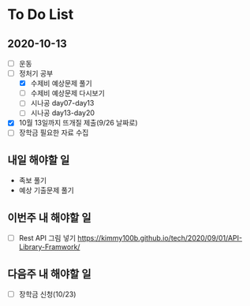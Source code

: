 # To Do List

## 2020-10-13

- [ ] 운동
- [ ] 정처기 공부
    - [x] 수제비 예상문제 풀기
    - [ ] 수제비 예상문제 다시보기
    - [ ] 시나공 day07-day13
    - [ ] 시나공 day13-day20
- [x] 10월 13일까지 뜨개질 제출(9/26 날짜로)
- [ ] 장학금 필요한 자료 수집

## 내일 해야할 일
- 족보 풀기
- 예상 기출문제 풀기

## 이번주 내 해야할 일

- [ ] Rest API 그림 넣기 <https://kimmy100b.github.io/tech/2020/09/01/API-Library-Framwork/>

## 다음주 내 해야할 일

- [ ] 장학금 신청(10/23)
